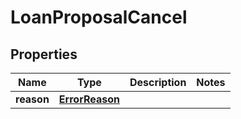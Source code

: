# LoanProposalCancel

## Properties
Name | Type | Description | Notes
------------ | ------------- | ------------- | -------------
**reason** | [**ErrorReason**](ErrorReason.md) |  | 
